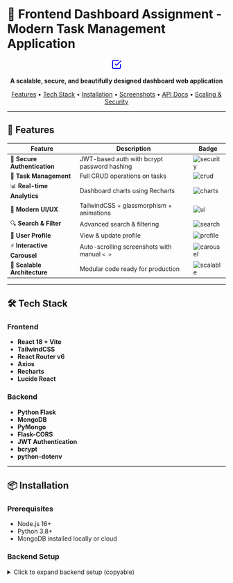 # 🚀 Frontend Dashboard Assignment - Modern Task Management Application

<p align="center">
  <svg xmlns="http://www.w3.org/2000/svg" width="24" height="24" viewBox="0 0 24 24" fill="none" stroke="blue" stroke-width="2" stroke-linecap="round" stroke-linejoin="round">
  <path d="m9 11 3 3L22 4"></path>
  <path d="M21 12v7a2 2 0 0 1-2 2H5a2 2 0 0 1-2-2V5a2 2 0 0 1 2-2h11"></path>
</svg>

</p>

<p align="center">
  <strong>A scalable, secure, and beautifully designed dashboard web application</strong>
</p>

<p align="center">
  <a href="#features">Features</a> •
  <a href="#tech-stack">Tech Stack</a> •
  <a href="#installation">Installation</a> •
  <a href="#screenshots">Screenshots</a> •
  <a href="#api-docs">API Docs</a> •
  <a href="#scaling-security">Scaling & Security</a>
</p>

---

## 🌟 Features

| Feature | Description | Badge |
|---------|-------------|-------|
| 🔐 **Secure Authentication** | JWT-based auth with bcrypt password hashing | ![security](https://img.shields.io/badge/Secure-JWT-blue) |
| 📝 **Task Management** | Full CRUD operations on tasks | ![crud](https://img.shields.io/badge/CRUD-Tasks-green) |
| 📊 **Real-time Analytics** | Dashboard charts using Recharts | ![charts](https://img.shields.io/badge/Charts-Recharts-orange) |
| 🎨 **Modern UI/UX** | TailwindCSS + glassmorphism + animations | ![ui](https://img.shields.io/badge/UIUX-Tailwind-purple) |
| 🔍 **Search & Filter** | Advanced search & filtering | ![search](https://img.shields.io/badge/Search-Filter-yellow) |
| 👤 **User Profile** | View & update profile | ![profile](https://img.shields.io/badge/Profile-Management-blueviolet) |
| ⚡ **Interactive Carousel** | Auto-scrolling screenshots with manual `< >` | ![carousel](https://img.shields.io/badge/Carousel-ReactJS-red) |
| 🚀 **Scalable Architecture** | Modular code ready for production | ![scalable](https://img.shields.io/badge/Scalable-Yes-brightgreen) |

---

## 🛠 Tech Stack

### Frontend
- **React 18 + Vite**
- **TailwindCSS**
- **React Router v6**
- **Axios**
- **Recharts**
- **Lucide React**

### Backend
- **Python Flask**
- **MongoDB**
- **PyMongo**
- **Flask-CORS**
- **JWT Authentication**
- **bcrypt**
- **python-dotenv**

---

## 📦 Installation

### Prerequisites
- Node.js 16+
- Python 3.8+
- MongoDB installed locally or cloud

### Backend Setup

<details>
<summary>Click to expand backend setup (copyable)</summary>

```bash
# Clone the repository
git clone https://github.com/firose-git/frontend-dashboard-assignment.git
cd frontend-dashboard-assignment/backend

# Create virtual environment
python -m venv venv

# Activate venv
# Windows
venv\Scripts\activate
# macOS/Linux
source venv/bin/activate

# Install dependencies
pip install -r requirements.txt

# Create .env file
cp .env.example .env

# Start MongoDB (if using local)
mongod

# Run backend server
python app.py


```
### Frontend Setup
<details> <summary>Click to expand frontend setup (copyable)</summary>

cd frontend-dashboard-assignment/frontend

# Install dependencies
npm install

# Run frontend server
npm run dev

### 🖼 Screenshots Carousel

| Landing | Register | Login |
|---------|---------|-------|
| ![Landing](/img/land.png) | ![Register](/img/register.png) | ![Login](/img/login.png) |

| Dashboard | Edit Task | Search |
|-----------|----------|--------|
| ![Dashboard](/img/dash1.png) | ![Edit Task](/img/edit_task.png) | ![Search](/img/search.png) |

| Forgot Password | Reset Email | Set Password |
|-----------------|------------|-------------|
| ![Forgot Password](/img/forgot_pwd.png) | ![Reset Email](/img/email_pwd.png) | ![Set Password](/img/set_pwd.png) |




| Full Dashboard|
|--------------|
| ![Full Dashboard](/img/Full_dash.png) |




### 🔗 API Documentation

# Authentication:

| Method | Endpoint             | Description                  |
| ------ | -------------------- | ---------------------------- |
| POST   | `/api/auth/register` | Register new user            |
| POST   | `/api/auth/login`    | Login user and return JWT    |
| GET    | `/api/profile`       | Fetch profile (JWT required) |
| PUT    | `/api/profile`       | Update user profile          |


# Tasks CRUD:
| Method | Endpoint         | Description   |
| ------ | ---------------- | ------------- |
| POST   | `/api/tasks`     | Create task   |
| GET    | `/api/tasks`     | Get all tasks |
| PUT    | `/api/tasks/:id` | Update task   |
| DELETE | `/api/tasks/:id` | Delete task   |

### 🚀 Scaling & Security Notes

Frontend: Modular React components, protected routes, responsive design

Backend: Flask blueprints, JWT middleware, MongoDB indexing

Security: Password hashing, input validation, JWT expiration

Future Scalability: Next.js SSR, caching, Docker deployment, cloud hosting